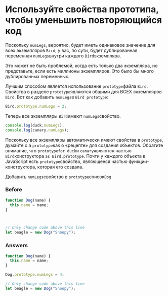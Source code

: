# Используйте свойства прототипа, чтобы уменьшить повторяющийся код
Поскольку `numLegs`, вероятно, будет иметь одинаковое значение для всех экземпляров `Bird`, у вас, по сути, будет дублированная переменная `numLegs`внутри каждого `Bird`экземпляра.

Это может не быть проблемой, когда есть только два экземпляра, но представьте, если есть миллионы экземпляров. Это было бы много дублированных переменных.

Лучшим способом является использование `prototype`файла `Bird`. Свойства в разделе `prototype`являются общими для ВСЕХ экземпляров `Bird`. Вот как добавить `numLegs`в `Bird prototype`:
```javascript
Bird.prototype.numLegs = 2;
```
Теперь все экземпляры `Bird`имеют `numLegs`свойство.
```javascript
console.log(duck.numLegs);
console.log(canary.numLegs);
```
Поскольку все экземпляры автоматически имеют свойства в `prototype`, думайте о a `prototype`как о «рецепте» для создания объектов. Обратите внимание, что  `prototypefor duck`и `canary`являются частью `Bird`конструктора `as Bird.prototype`. Почти у каждого объекта в JavaScript есть `prototype`свойство, являющееся частью функции-конструктора, которая его создала.

Добавить `numLegs`свойство в `prototype`список`Dog`

### Before
```javascript
function Dog(name) {
  this.name = name;
}



// Only change code above this line
let beagle = new Dog("Snoopy");
```
### Answers
```javascript
function Dog(name) {
  this.name = name;
}

Dog.prototype.numLegs = 4;

// Only change code above this line
let beagle = new Dog("Snoopy");
```
